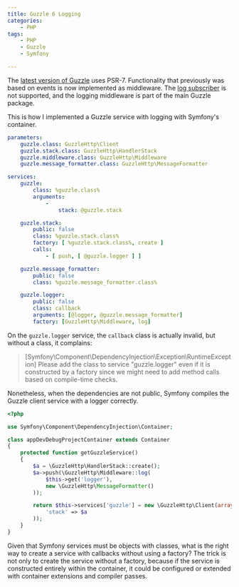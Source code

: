 ```yaml
---
title: Guzzle 6 Logging
categories:
    - PHP
tags:
    - PHP
    - Guzzle
    - Symfony

---
```


The [latest version of Guzzle](https://github.com/guzzle/guzzle/releases/tag/6.0.0) uses PSR-7. Functionality that
previously was based on events is now implemented as middleware. The [log subscriber](https://github.com/guzzle/log-subscriber)
is not supported, and the logging middleware is part of the main Guzzle package.

This is how I implemented a Guzzle service with logging with Symfony's container.

```yaml
parameters:
    guzzle.class: GuzzleHttp\Client
    guzzle.stack.class: GuzzleHttp\HandlerStack
    guzzle.middleware.class: GuzzleHttp\Middleware
    guzzle.message_formatter.class: GuzzleHttp\MessageFormatter

services:
    guzzle:
        class: %guzzle.class%
        arguments:
            -
                stack: @guzzle.stack

    guzzle.stack:
        public: false
        class: %guzzle.stack.class%
        factory: [ %guzzle.stack.class%, create ]
        calls:
            - [ push, [ @guzzle.logger ] ]

    guzzle.message_formatter:
        public: false
        class: %guzzle.message_formatter.class%

    guzzle.logger:
        public: false
        class: callback
        arguments: [@logger, @guzzle.message_formatter]
        factory: [GuzzleHttp\Middleware, log]
```

On the `guzzle.logger` service, the `callback` class is actually invalid, but without a class, it complains:

> [Symfony\Component\DependencyInjection\Exception\RuntimeException] Please add the class to service "guzzle.logger" even if it is constructed by a factory since we might need to add method calls based on compile-time checks.

Nonetheless, when the dependencies are not public, Symfony compiles the Guzzle client service with a logger correctly.

```php
<?php

use Symfony\Component\DependencyInjection\Container;

class appDevDebugProjectContainer extends Container
{
    protected function getGuzzleService()
    {
        $a = \GuzzleHttp\HandlerStack::create();
        $a->push(\GuzzleHttp\Middleware::log(
            $this->get('logger'),
            new \GuzzleHttp\MessageFormatter()
        ));

        return $this->services['guzzle'] = new \GuzzleHttp\Client(array(
            'stack' => $a
        ));
    }
}
```

Given that Symfony services must be objects with classes, what is the right way to create a service with callbacks
without using a factory? The trick is not only to create the service without a factory, because if the service is
constructed entirely within the container, it could be configured or extended with container extensions and compiler
passes.
